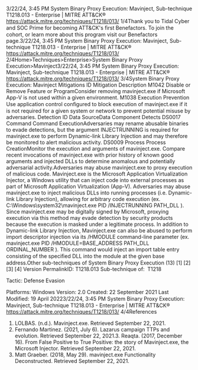 3/22/24, 3:45 PM System Binary Proxy Execution: Mavinject, Sub-technique T1218.013 - Enterprise | MITRE ATT&CK®
https://attack.mitre.org/techniques/T1218/013/ 1/4Thank you to Tidal Cyber and SOC Prime for becoming ATT&CK's ﬁrst Benefactors. To join the cohort, or learn more about this program visit our
Benefactors page.3/22/24, 3:45 PM System Binary Proxy Execution: Mavinject, Sub-technique T1218.013 - Enterprise | MITRE ATT&CK®
https://attack.mitre.org/techniques/T1218/013/ 2/4Home>Techniques>Enterprise>System Binary Proxy Execution>Mavinject3/22/24, 3:45 PM System Binary Proxy Execution: Mavinject, Sub-technique T1218.013 - Enterprise | MITRE ATT&CK®
https://attack.mitre.org/techniques/T1218/013/ 3/4System Binary Proxy Execution: Mavinject
Mitigations
ID Mitigation Description
M1042 Disable or Remove
Feature or ProgramConsider removing mavinject.exe if Microsoft App-V is not used within a given environment.
M1038 Execution Prevention Use application control conﬁgured to block execution of mavinject.exe if it is not required for a
given system or network to prevent potential misuse by adversaries.
Detection
ID Data SourceData Component Detects
DS0017 Command Command
ExecutionAdversaries may rename abusable binaries to evade detections, but the argument
INJECTRUNNING is required for mavinject.exe to perform Dynamic-link Library Injection and
may therefore be monitored to alert malicious activity.
DS0009 Process Process
CreationMonitor the execution and arguments of mavinject.exe. Compare recent invocations of
mavinject.exe with prior history of known good arguments and injected DLLs to determine
anomalous and potentially adversarial activity.Adversaries may abuse mavinject.exe to proxy execution of malicious code. Mavinject.exe is the Microsoft Application Virtualization Injector,
a Windows utility that can inject code into external processes as part of Microsoft Application Virtualization (App-V).
Adversaries may abuse mavinject.exe to inject malicious DLLs into running processes (i.e. Dynamic-link Library Injection), allowing for
arbitrary code execution (ex. C:\Windows\system32\mavinject.exe PID /INJECTRUNNING PATH\_DLL ). Since mavinject.exe may be
digitally signed by Microsoft, proxying execution via this method may evade detection by security products because the execution is masked
under a legitimate process.
In addition to Dynamic-link Library Injection, Mavinject.exe can also be abused to perform import descriptor injection via its /HMODULE
command-line parameter (ex. mavinject.exe PID /HMODULE=BASE\_ADDRESS PATH\_DLL ORDINAL\_NUMBER ). This command would inject an
import table entry consisting of the speciﬁed DLL into the module at the given base address.Other sub-techniques of System Binary Proxy Execution (13)
[1]
[2][3]
[4]
Version PermalinkID: T1218.013
Sub-technique of:  T1218

Tactic: Defense Evasion

Platforms: Windows
Version: 2.0
Created: 22 September 2021
Last Modiﬁed: 19 April 20223/22/24, 3:45 PM System Binary Proxy Execution: Mavinject, Sub-technique T1218.013 - Enterprise | MITRE ATT&CK®
https://attack.mitre.org/techniques/T1218/013/ 4/4References
1. LOLBAS. (n.d.). Mavinject.exe. Retrieved September 22, 2021.
2. Fernando Martinez. (2021, July 6). Lazarus campaign TTPs
and evolution. Retrieved September 22, 2021.3. Reaqta. (2017, December 16). From False Positive to True
Positive: the story of Mavinject.exe, the Microsoft Injector.
Retrieved September 22, 2021.
4. Matt Graeber. (2018, May 29). mavinject.exe Functionality
Deconstructed. Retrieved September 22, 2021.